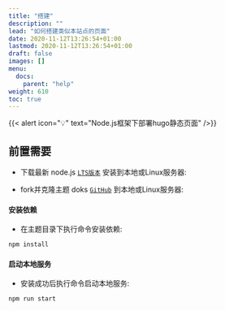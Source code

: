 ```yaml
---
title: "搭建"
description: ""
lead: "如何搭建类似本站点的页面"
date: 2020-11-12T13:26:54+01:00
lastmod: 2020-11-12T13:26:54+01:00
draft: false
images: []
menu:
  docs:
    parent: "help"
weight: 610
toc: true
---
```


{{< alert icon="💡" text="Node.js框架下部署hugo静态页面" />}}

## 前置需要

- 下载最新 node.js [`LTS版本`](https://nodejs.org/en) 安装到本地或Linux服务器:

- fork并克隆主题 doks [`GitHub`](https://github.com/i-kirito/doks) 到本地或Linux服务器:

#### 安装依赖

- 在主题目录下执行命令安装依赖:

```bash
npm install
```
#### 启动本地服务

- 安装成功后执行命令启动本地服务:

```bash
npm run start
```
